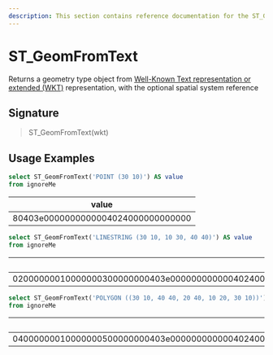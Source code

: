```yaml
---
description: This section contains reference documentation for the ST_GeomFromText function.
---
```


# ST_GeomFromText

Returns a geometry type object from [Well-Known Text representation or extended (WKT)](https://en.wikipedia.org/wiki/Well-known\_text\_representation\_of\_geometry) representation, with the optional spatial system reference

## Signature

> ST_GeomFromText(wkt)

## Usage Examples

```sql
select ST_GeomFromText('POINT (30 10)') AS value
from ignoreMe 
```

| value   | 
| ------------- |
| 80403e0000000000004024000000000000 |

```sql
select ST_GeomFromText('LINESTRING (30 10, 10 30, 40 40)') AS value
from ignoreMe 
```

| value   | 
| ------------- |
| 02000000010000000300000000403e00000000000040240000000000004024000000000000403e00000000000040440000000000004044000000000000|


```sql
select ST_GeomFromText('POLYGON ((30 10, 40 40, 20 40, 10 20, 30 10))') AS value
from ignoreMe 
```

| value   | 
| ------------- |
| 04000000010000000500000000403e0000000000004024000000000000402400000000000040340000000000004034000000000000404400000000000040440000000000004044000000000000403e0000000000004024000000000000 |
